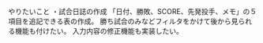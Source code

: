 やりたいこと
・試合日誌の作成
「日付、勝敗、SCORE、先発投手、メモ」の５項目を追記できる表の作成。
勝ち試合のみなどフィルタをかけて後から見られる機能も付けたい。
入力内容の修正機能も実装したい。